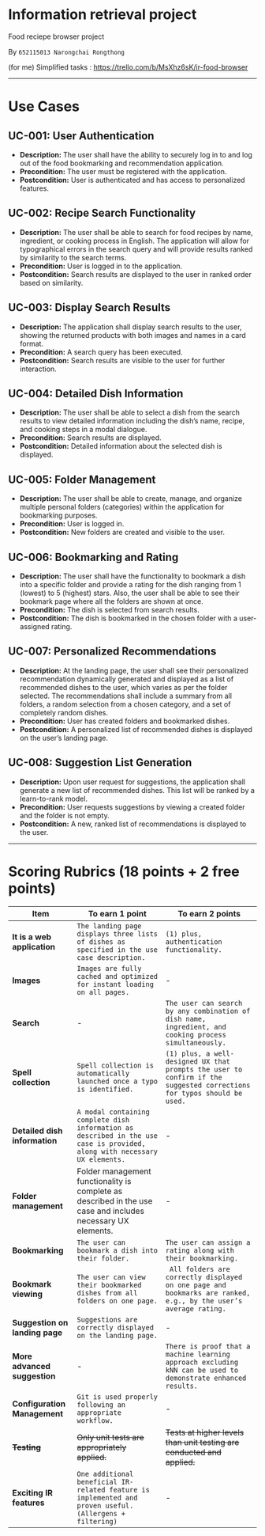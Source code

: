 # Information retrieval project
 Food reciepe browser project

By `652115013 Narongchai Rongthong`

(for me)
Simplified tasks : https://trello.com/b/MsXhz6sK/ir-food-browser

---

# Use Cases

## UC-001: User Authentication
- **Description:** The user shall have the ability to securely log in to and log out of the food bookmarking and recommendation application.  
- **Precondition:** The user must be registered with the application.  
- **Postcondition:** User is authenticated and has access to personalized features.  

## UC-002: Recipe Search Functionality
- **Description:** The user shall be able to search for food recipes by name, ingredient, or cooking process in English. The application will allow for typographical errors in the search query and will provide results ranked by similarity to the search terms.  
- **Precondition:** User is logged in to the application.  
- **Postcondition:** Search results are displayed to the user in ranked order based on similarity.  

## UC-003: Display Search Results
- **Description:** The application shall display search results to the user, showing the returned products with both images and names in a card format.  
- **Precondition:** A search query has been executed.  
- **Postcondition:** Search results are visible to the user for further interaction.  

## UC-004: Detailed Dish Information
- **Description:** The user shall be able to select a dish from the search results to view detailed information including the dish’s name, recipe, and cooking steps in a modal dialogue.  
- **Precondition:** Search results are displayed.  
- **Postcondition:** Detailed information about the selected dish is displayed.  

## UC-005: Folder Management
- **Description:** The user shall be able to create, manage, and organize multiple personal folders (categories) within the application for bookmarking purposes.  
- **Precondition:** User is logged in.  
- **Postcondition:** New folders are created and visible to the user.  

## UC-006: Bookmarking and Rating
- **Description:** The user shall have the functionality to bookmark a dish into a specific folder and provide a rating for the dish ranging from 1 (lowest) to 5 (highest) stars. Also, the user shall be able to see their bookmark page where all the folders are shown at once.  
- **Precondition:** The dish is selected from search results.  
- **Postcondition:** The dish is bookmarked in the chosen folder with a user-assigned rating.  

## UC-007: Personalized Recommendations
- **Description:** At the landing page, the user shall see their personalized recommendation dynamically generated and displayed as a list of recommended dishes to the user, which varies as per the folder selected. The recommendations shall include a summary from all folders, a random selection from a chosen category, and a set of completely random dishes.  
- **Precondition:** User has created folders and bookmarked dishes.  
- **Postcondition:** A personalized list of recommended dishes is displayed on the user’s landing page.  

## UC-008: Suggestion List Generation
- **Description:** Upon user request for suggestions, the application shall generate a new list of recommended dishes. This list will be ranked by a learn-to-rank model.  
- **Precondition:** User requests suggestions by viewing a created folder and the folder is not empty.  
- **Postcondition:** A new, ranked list of recommendations is displayed to the user.  

---

# Scoring Rubrics (18 points + 2 free points)

| Item                           | To earn 1 point                                                                 | To earn 2 points                                                                                           |
|--------------------------------|--------------------------------------------------------------------------------|------------------------------------------------------------------------------------------------------------|
| **It is a web application**    | `The landing page displays three lists of dishes as specified in the use case description.` | `(1) plus, authentication functionality.`                                                                   |
| **Images**                     | `Images are fully cached and optimized for instant loading on all pages.`       | -                                                                                                          |
| **Search**                     | -                                                                              | `The user can search by any combination of dish name, ingredient, and cooking process simultaneously.`       |
| **Spell collection**           | `Spell collection is automatically launched once a typo is identified.`         | `(1) plus, a well-designed UX that prompts the user to confirm if the suggested corrections for typos should be used.` |
| **Detailed dish information**  | `A modal containing complete dish information as described in the use case is provided, along with necessary UX elements.` | -                                                                                                          |
| **Folder management**          | Folder management functionality is complete as described in the use case and includes necessary UX elements. | -                                                                                                          |
| **Bookmarking**                | `The user can bookmark a dish into their folder.`                               | `The user can assign a rating along with their bookmarking.`                                                 |
| **Bookmark viewing**           | `The user can view their bookmarked dishes from all folders on one page.`       |` All folders are correctly displayed on one page and bookmarks are ranked, e.g., by the user’s average rating.` |
| **Suggestion on landing page** | `Suggestions are correctly displayed on the landing page.`                      | -                                                                                                          |
| **More advanced suggestion**   | -                                                                              | `There is proof that a machine learning approach excluding kNN can be used to demonstrate enhanced results.` |
| **Configuration Management**   | `Git is used properly following an appropriate workflow.`                        | -                                                                                                          |
| ~~**Testing**~~                | ~~Only unit tests are appropriately applied.~~                                 | ~~Tests at higher levels than unit testing are conducted and applied.~~                                    |
| **Exciting IR features**       | `One additional beneficial IR-related feature is implemented and proven useful. (Allergens + filtering)` | -                                                                                                          |
